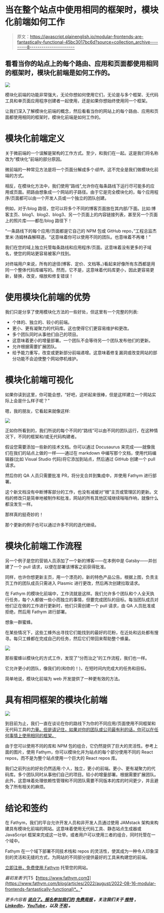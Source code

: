 # 当在整个站点中使用相同的框架时，模块化前端如何工作

> 原文：<https://javascript.plainenglish.io/modular-frontends-are-fantastically-functional-45bc3017bc6d?source=collection_archive---------8----------------------->

## 看看当你的站点上的每个路由、应用和页面都使用相同的框架时，模块化前端是如何工作的。

![](img/052240e510653beed668894a288a0302.png)

模块化前端的功能非常强大，无论你想如何使用它们，无论是与多个框架、无代码工具和单页面应用程序创建者一起使用，还是如果你想始终使用同一个框架。

让我们深入了解模块化前端的概念，然后看看当你的网站上的每个路由、应用和页面都使用相同的框架时，模块化前端是如何工作的。

# 模块化前端定义

关于微前端的一个误解是架构的工作方式。至少，和我们在一起。这是我们将名称改为“模块化”前端的部分原因。

微前端的一种常见方法是将一个页面分解成多个*组件*。这不完全是我们做模块化前端的方式。

相反，在模块化方法中，我们使用“路线”,允许你在每条路线下运行尽可能多的应用或页面。把路由想象成一个网站的子路径。由于它是完全模块化的，每个应用程序/页面都可以由一个开发人员或一个独立的团队创建。

例如，对于/blog 路径，您可以将多个不同的博客页面放在其内部/下面。比如:博客主页、blog1、blog2、blog3、另一个页面上的内容链接列表，甚至另一个页面上的照片库——都在/blog 路径下！

“一条路线下的每个应用/页面都是它自己的 NPM 包或 GitHub repo，”工程总监杰里米·汤姆林森解释道。“这意味着你可以使用不同的团队。也意味着不再堵！”

我们在您的域上独立托管每条路线和应用程序/页面。这意味着没有更多的子域名，使您的网站更容易被客户找到。

对终端用户来说，所有的途径(博客、定价、文档等。)看起来好像所有东西都是用同一个整体代码库编写的。然而，它不是，这意味着代码库更小，因此更容易更新，替换，改变，缩放和修复错误！

# 使用模块化前端的优势

我们只是分享了使用模块化方法的一些好处，但这里有一个完整的列表:

*   个体的、独立的、较小的前端。
*   更小、更有凝聚力的代码库。这也使得它们更容易维护和更改。
*   多个团队同时从事他们自己的项目。
*   这意味着更小的增量部署。一个团队不会等待另一个团队发布他们的更新。
*   允许根据需要扩展团队。
*   给予能力重写，改变或更新部分前端递增。这意味着修复漏洞或改变网站的部分功能不会迫使整个网站停机维护。

# 模块化前端可视化

如果你读到这里，你可能会想，“好吧，这听起来很棒，但是这样建立一个网站实际上会是什么样子呢？”

嗯，我的朋友，它看起来就像这样:

![](img/afbf2a5fd64239a381c47db43ef72f08.png)

正如你所看到的，我们所说的每个不同的“路线”可以由不同的团队运行，在这种情况下，不同的框架和/或无代码构建者。

假设您需要添加一些新的技术文档。你可以通过 Docusaurus 来完成——就像我们在我们的站点上做的一样——通过在 markdown 中编写那个文档，使用代码编辑器(比如 Visual Studio 代码)将它添加到站点，然后通过 GitHub 创建一个 pull 请求。

然后你的 QA 人员只需要批准 PR，将分支合并到集成中，并使用 Fathym 进行部署。

这个新文档没有中断博客部分的工作，也没有减缓对“根”主页或管理区的更新。文档的修改只是简单地被制作和批准，网站的所有其他区域继续嗡嗡作响，就像什么都没发生一样。

那样真的挺奇妙的！

那个更新的例子也可以通过许多不同的迭代继续。

# 模块化前端工作流程

另一个例子是您的营销人员添加了一个新的博客——在本例中是 Gatsby——并创建了一个 pull 请求，以便在部署该博客之前获得批准。

同样，也许你想更新主页，用一个漂亮的，新的特色产品公告。根据上图，负责主页工作的团队成员只需进入 Plasmic 进行更改，然后再次创建拉取请求。

在 Fathym 的模块化前端中，工作流就是这样。我们允许多个团队和个人全天执行任务，每个人都做一些小而独立的事情，但要完成团队的目标。每当团队成员对他们正在做的工作进行更新时，他们只需创建一个 pull 请求，由 QA 人员批准或拒绝，然后用 Fathym 进行部署。

想象一群蜜蜂。

在某些情况下，这些工蜂外出寻找它们能找到的最好的花粉，在近处和远处都有搜寻。每只工蜂都在完成自己的任务，然后它们带回来帮助整个蜂巢。

![](img/723e4b0fd4a0362cff58f30771d77c69.png)

那些蜜蜂以模块化的方式工作，发现了“分而治之”的工作流程，我们也一样。

它允许更小的团队，像我们的(和你的！)，在短时间内完成大的任务和目标。

简单地说，模块化前端为 web 开发提供了一种更有效的方法。

# 具有相同框架的模块化前端

![](img/7839179f2c50a560e152ac7a9eada9e7.png)

到目前为止，我们一直在谈论在你的路线下为你的不同应用/页面使用不同框架和无代码工具的[力量。但是请记住，如果对你的团队或公司最有利的话，你可以在任何事情上使用相同的框架。](https://www.fathym.com/blog/articles/2022/june/2022-06-06-go-fully-modular-frontend)

由于您可以使用不同的库和 NPM 包的组合，它仍然提供了巨大的灵活性。参考上面的图片，使用 Fathym，你可以模块化并为站点的每个部分使用不同的 React repos，而不是为整个站点使用一个巨大的 React repos 库。

我们之前列出的好处仍然适用:个人，独立，更小的前端。更小、更有凝聚力的代码库。多个团队同时从事他们自己的项目。较小的增量部署。根据需要扩展团队。此外，这意味着处理依赖性管理和不同团队需要不同版本的库的时间更少，并且避免了所有相关的麻烦。

# 结论和签约

在 Fathym，我们的平台允许开发人员和非开发人员通过使用 JAMstack 架构来构建具有模块化前端的网站。这意味着使用无代码工具、静态站点生成器或 JavaScript 框架来完成这一壮举。或者用户可以使用三者的组合，同时托管在一个域中。

Fathym 在一个域下部署不同技术栈和 repos 的灵活性，使其成为一种令人印象深刻的灵活和无缝的方式，为网站的不同部分提供最好的工具来构建您的前端。

[立即注册，免费使用 Fathym](https://www.fathym.com/dashboard) 托管您的网站。

*最初发表于*[T5【https://www.fathym.com】](https://www.fathym.com/blog/articles/2022/august/2022-08-16-modular-frontends-fantastically-functional)*。*

*更多内容看* [***说白了。报名参加我们的***](https://plainenglish.io/) **[***免费周报***](http://newsletter.plainenglish.io/) *。关注我们关于* [***推特***](https://twitter.com/inPlainEngHQ) ，[***LinkedIn***](https://www.linkedin.com/company/inplainenglish/)*，*[***YouTube***](https://www.youtube.com/channel/UCtipWUghju290NWcn8jhyAw)*，以及* [***不和***](https://discord.gg/GtDtUAvyhW) *。***